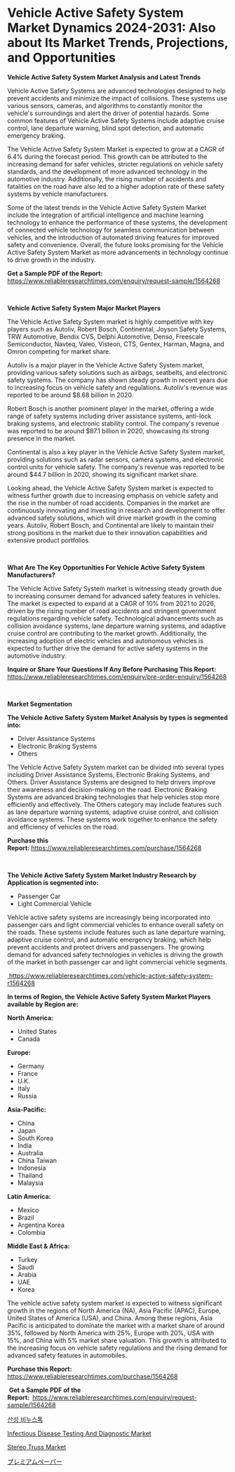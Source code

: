 <p><h1>Vehicle Active Safety System Market Dynamics 2024-2031: Also about Its Market Trends, Projections, and Opportunities</h1></p><p><strong>Vehicle Active Safety System Market Analysis and Latest Trends</strong></p>
<p><p>Vehicle Active Safety Systems are advanced technologies designed to help prevent accidents and minimize the impact of collisions. These systems use various sensors, cameras, and algorithms to constantly monitor the vehicle's surroundings and alert the driver of potential hazards. Some common features of Vehicle Active Safety Systems include adaptive cruise control, lane departure warning, blind spot detection, and automatic emergency braking.</p><p>The Vehicle Active Safety System Market is expected to grow at a CAGR of 6.4% during the forecast period. This growth can be attributed to the increasing demand for safer vehicles, stricter regulations on vehicle safety standards, and the development of more advanced technology in the automotive industry. Additionally, the rising number of accidents and fatalities on the road have also led to a higher adoption rate of these safety systems by vehicle manufacturers.</p><p>Some of the latest trends in the Vehicle Active Safety System Market include the integration of artificial intelligence and machine learning technology to enhance the performance of these systems, the development of connected vehicle technology for seamless communication between vehicles, and the introduction of automated driving features for improved safety and convenience. Overall, the future looks promising for the Vehicle Active Safety System Market as more advancements in technology continue to drive growth in the industry.</p></p>
<p><strong>Get a Sample PDF of the Report:&nbsp;</strong> <a href="https://www.reliableresearchtimes.com/enquiry/request-sample/1564268">https://www.reliableresearchtimes.com/enquiry/request-sample/1564268</a></p>
<p>&nbsp;</p>
<p><strong>Vehicle Active Safety System Major Market Players</strong></p>
<p><p>The Vehicle Active Safety System market is highly competitive with key players such as Autoliv, Robert Bosch, Continental, Joyson Safety Systems, TRW Automotive, Bendix CVS, Delphi Automotive, Denso, Freescale Semiconductor, Navteq, Valeo, Visteon, CTS, Gentex, Harman, Magna, and Omron competing for market share.</p><p>Autoliv is a major player in the Vehicle Active Safety System market, providing various safety solutions such as airbags, seatbelts, and electronic safety systems. The company has shown steady growth in recent years due to increasing focus on vehicle safety and regulations. Autoliv's revenue was reported to be around $8.68 billion in 2020.</p><p>Robert Bosch is another prominent player in the market, offering a wide range of safety systems including driver assistance systems, anti-lock braking systems, and electronic stability control. The company's revenue was reported to be around $87.1 billion in 2020, showcasing its strong presence in the market.</p><p>Continental is also a key player in the Vehicle Active Safety System market, providing solutions such as radar sensors, camera systems, and electronic control units for vehicle safety. The company's revenue was reported to be around $44.7 billion in 2020, showing its significant market share.</p><p>Looking ahead, the Vehicle Active Safety System market is expected to witness further growth due to increasing emphasis on vehicle safety and the rise in the number of road accidents. Companies in the market are continuously innovating and investing in research and development to offer advanced safety solutions, which will drive market growth in the coming years. Autoliv, Robert Bosch, and Continental are likely to maintain their strong positions in the market due to their innovation capabilities and extensive product portfolios.</p></p>
<p>&nbsp;</p>
<p><strong>What Are The Key Opportunities For Vehicle Active Safety System Manufacturers?</strong></p>
<p><p>The Vehicle Active Safety System market is witnessing steady growth due to increasing consumer demand for advanced safety features in vehicles. The market is expected to expand at a CAGR of 10% from 2021 to 2026, driven by the rising number of road accidents and stringent government regulations regarding vehicle safety. Technological advancements such as collision avoidance systems, lane departure warning systems, and adaptive cruise control are contributing to the market growth. Additionally, the increasing adoption of electric vehicles and autonomous vehicles is expected to further drive the demand for active safety systems in the automotive industry.</p></p>
<p><strong>Inquire or Share Your Questions If Any Before Purchasing This Report:</strong> <a href="https://www.reliableresearchtimes.com/enquiry/pre-order-enquiry/1564268">https://www.reliableresearchtimes.com/enquiry/pre-order-enquiry/1564268</a></p>
<p>&nbsp;</p>
<p><strong>Market Segmentation</strong></p>
<p><strong>The Vehicle Active Safety System Market Analysis by types is segmented into:</strong></p>
<p><ul><li>Driver Assistance Systems</li><li>Electronic Braking Systems</li><li>Others</li></ul></p>
<p><p>The Vehicle Active Safety System market can be divided into several types including Driver Assistance Systems, Electronic Braking Systems, and Others. Driver Assistance Systems are designed to help drivers improve their awareness and decision-making on the road. Electronic Braking Systems are advanced braking technologies that help vehicles stop more efficiently and effectively. The Others category may include features such as lane departure warning systems, adaptive cruise control, and collision avoidance systems. These systems work together to enhance the safety and efficiency of vehicles on the road.</p></p>
<p><strong>Purchase this Report:&nbsp;</strong><a href="https://www.reliableresearchtimes.com/purchase/1564268">https://www.reliableresearchtimes.com/purchase/1564268</a></p>
<p>&nbsp;</p>
<p><strong>The Vehicle Active Safety System Market Industry Research by Application is segmented into:</strong></p>
<p><ul><li>Passenger Car</li><li>Light Commercial Vehicle</li></ul></p>
<p><p>Vehicle active safety systems are increasingly being incorporated into passenger cars and light commercial vehicles to enhance overall safety on the roads. These systems include features such as lane departure warning, adaptive cruise control, and automatic emergency braking, which help prevent accidents and protect drivers and passengers. The growing demand for advanced safety technologies in vehicles is driving the growth of the market in both passenger car and light commercial vehicle segments.</p></p>
<p><a href="https://www.reliableresearchtimes.com/vehicle-active-safety-system-r1564268">&nbsp;https://www.reliableresearchtimes.com/vehicle-active-safety-system-r1564268</a></p>
<p><strong>In terms of Region, the Vehicle Active Safety System Market Players available by Region are:</strong></p>
<p>
    <p> <strong> North America: </strong>
        <ul>
            <li>United States</li>
            <li>Canada</li>
        </ul>
        </p> 
    <p> <strong> Europe: </strong>
        <ul>
            <li>Germany</li>
            <li>France</li>
            <li>U.K.</li>
            <li>Italy</li>
            <li>Russia</li>
        </ul>
        </p> 
    <p> <strong> Asia-Pacific: </strong>
        <ul>
            <li>China</li>
            <li>Japan</li>
            <li>South Korea</li>
            <li>India</li>
            <li>Australia</li>
            <li>China Taiwan</li>
            <li>Indonesia</li>
            <li>Thailand</li>
            <li>Malaysia</li>
        </ul>
        </p> 
    <p> <strong> Latin America: </strong>
        <ul>
            <li>Mexico</li>
            <li>Brazil</li>
            <li>Argentina Korea</li>
            <li>Colombia</li>
        </ul>
        </p> 
    <p> <strong> Middle East & Africa: </strong>
        <ul>
            <li>Turkey</li>
            <li>Saudi</li>
            <li>Arabia</li>
            <li>UAE</li>
            <li>Korea</li>
        </ul>
    </p>
    </p>
<p><p>The vehicle active safety system market is expected to witness significant growth in the regions of North America (NA), Asia Pacific (APAC), Europe, United States of America (USA), and China. Among these regions, Asia Pacific is anticipated to dominate the market with a market share of around 35%, followed by North America with 25%, Europe with 20%, USA with 15%, and China with 5% market share valuation. This growth is attributed to the increasing focus on vehicle safety regulations and the rising demand for advanced safety features in automobiles.</p></p>
<p><strong>Purchase this Report: </strong><a href="https://www.reliableresearchtimes.com/purchase/1564268">https://www.reliableresearchtimes.com/purchase/1564268</a></p>
<p>&nbsp;<strong>Get a Sample PDF of the Report:&nbsp;&nbsp;</strong><a href="https://www.reliableresearchtimes.com/enquiry/request-sample/1564268">https://www.reliableresearchtimes.com/enquiry/request-sample/1564268</a></p>
<p><strong></strong></p>
<p><p><a href="https://github.com/laholand/Market-Research-Report-List-5/blob/main/39588364518.md">산성 비누스톡</a></p><p><a href="https://issuu.com/reportprime-2/docs/infectious-disease-testing-and-diagnostic-market-s">Infectious Disease Testing And Diagnostic Market</a></p><p><a href="https://github.com/xphhkedv5/Market-Research-Report-List-1/blob/main/stereo-truss-market.md">Stereo Truss Market</a></p><p><a href="https://github.com/mohamedbakry57/Market-Research-Report-List-5/blob/main/6511877910.md">プレミアムペーパー</a></p></p>